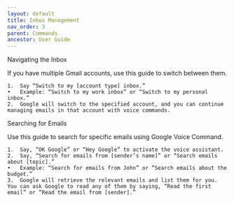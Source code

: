 ```yaml
---
layout: default
title: Inbox Management
nav_order: 3
parent: Commands
ancestor: User Guide
---
```





Navigating the Inbox

If you have multiple Gmail accounts, use this guide to switch between them.

	1.	Say “Switch to my [account type] inbox.”
	•	Example: “Switch to my work inbox” or “Switch to my personal inbox.”
	2.	Google will switch to the specified account, and you can continue managing emails in that account with voice commands.

Searching for Emails

Use this guide to search for specific emails using Google Voice Command.

	1.	Say, “OK Google” or “Hey Google” to activate the voice assistant.
	2.	Say, “Search for emails from [sender’s name]” or “Search emails about [topic].”
	•	Example: “Search for emails from John” or “Search emails about the budget.”
	3.	Google will retrieve the relevant emails and list them for you. You can ask Google to read any of them by saying, “Read the first email” or “Read the email from [sender].”